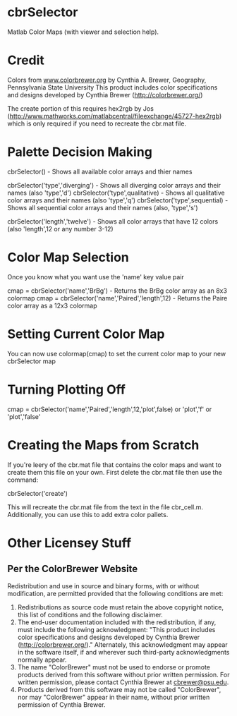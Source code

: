 # cbrSelector
Matlab Color Maps (with viewer and selection help).

# Credit
Colors from www.colorbrewer.org by Cynthia A. Brewer, Geography, Pennsylvania State University
This product includes color specifications and designs developed by Cynthia Brewer (http://colorbrewer.org/)

The create portion of this requires hex2rgb by Jos (http://www.mathworks.com/matlabcentral/fileexchange/45727-hex2rgb)
which is only required if you need to recreate the cbr.mat file.

# Palette Decision Making 
cbrSelector() - Shows all available color arrays and thier names

cbrSelector('type','diverging') - Shows all diverging color arrays and their names (also 'type','d')
cbrSelector('type',qualitative) - Shows all qualitative color arrays and their names (also 'type','q')
cbrSelector('type',sequential)  - Shows all sequential color arrays and their names (also, 'type','s')

cbrSelector('length','twelve') - Shows all color arrays that have 12 colors (also 'length',12 or any number 3-12)

# Color Map Selection
Once you know what you want use the 'name' key value pair

cmap = cbrSelector('name','BrBg') - Returns the BrBg color array as an 8x3 colormap
cmap = cbrSelector('name','Paired','length',12) - Returns the Paire color array as a 12x3 colormap

# Setting Current Color Map
You can now use colormap(cmap) to set the current color map to your new cbrSelector map

# Turning Plotting Off
cmap = cbrSelector('name','Paired','length',12,'plot',false) or 'plot','f' or 'plot','false'

# Creating the Maps from Scratch
If you're leery of the cbr.mat file that contains the color maps and want to create them this file on your own. First delete the cbr.mat file then use the command:

cbrSelector('create')

This will recreate the cbr.mat file from the text in the file cbr_cell.m. Additionally, you can use this to add extra color pallets.

# Other Licensey Stuff
## Per the ColorBrewer Website
Redistribution and use in source and binary forms, with or without modification, are permitted provided that the following conditions are met: 
1. Redistributions as source code must retain the above copyright notice, this list of conditions and the following disclaimer. 
2. The end-user documentation included with the redistribution, if any, must include the following acknowledgment: 
"This product includes color specifications and designs developed by Cynthia Brewer (http://colorbrewer.org/)." 
Alternately, this acknowledgment may appear in the software itself, if and wherever such third-party acknowledgments normally appear. 
4. The name "ColorBrewer" must not be used to endorse or promote products derived from this software without prior written permission. For written permission, please contact Cynthia Brewer at cbrewer@psu.edu. 
5. Products derived from this software may not be called "ColorBrewer", nor may "ColorBrewer" appear in their name, without prior written permission of Cynthia Brewer.
